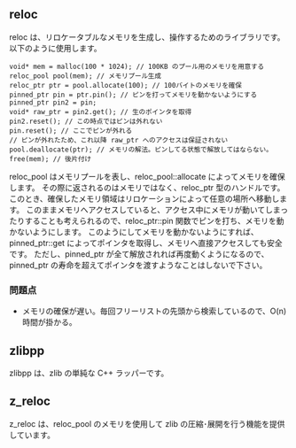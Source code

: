 reloc
-----

reloc は、リロケータブルなメモリを生成し、操作するためのライブラリです。
以下のように使用します。

    void* mem = malloc(100 * 1024); // 100KB のプール用のメモリを用意する
    reloc_pool pool(mem); // メモリプール生成
    reloc_ptr ptr = pool.allocate(100); // 100バイトのメモリを確保
    pinned_ptr pin = ptr.pin(); // ピンを打ってメモリを動かないようにする
    pinned_ptr pin2 = pin;
    void* raw_ptr = pin2.get(); // 生のポインタを取得
    pin2.reset(); // この時点ではピンは外れない
    pin.reset(); // ここでピンが外れる
    // ピンが外れたため、これ以降 raw_ptr へのアクセスは保証されない
    pool.deallocate(ptr); // メモリの解法。ピンしてる状態で解放してはならない。
    free(mem); // 後片付け

reloc_pool はメモリプールを表し、reloc_pool::allocate によってメモリを確保します。
その際に返されるのはメモリではなく、reloc_ptr 型のハンドルです。
このとき、確保したメモリ領域はリロケーションによって任意の場所へ移動します。
このままメモリへアクセスしていると、アクセス中にメモリが動いてしまったりすることも考えられるので、reloc_ptr::pin 関数でピンを打ち、メモリを動かないようにします。
このようにしてメモリを動かないようにすれば、pinned_ptr::get によってポインタを取得し、メモリへ直接アクセスしても安全です。
ただし、pinned_ptr が全て解放されれば再度動くようになるので、pinned_ptr の寿命を超えてポインタを渡すようなことはしないで下さい。

### 問題点

* メモリの確保が遅い。毎回フリーリストの先頭から検索しているので、O(n) 時間が掛かる。


zlibpp
------

zlibpp は、zlib の単純な C++ ラッパーです。


z_reloc
-----

z_reloc は、reloc_pool のメモリを使用して zlib の圧縮･展開を行う機能を提供しています。
